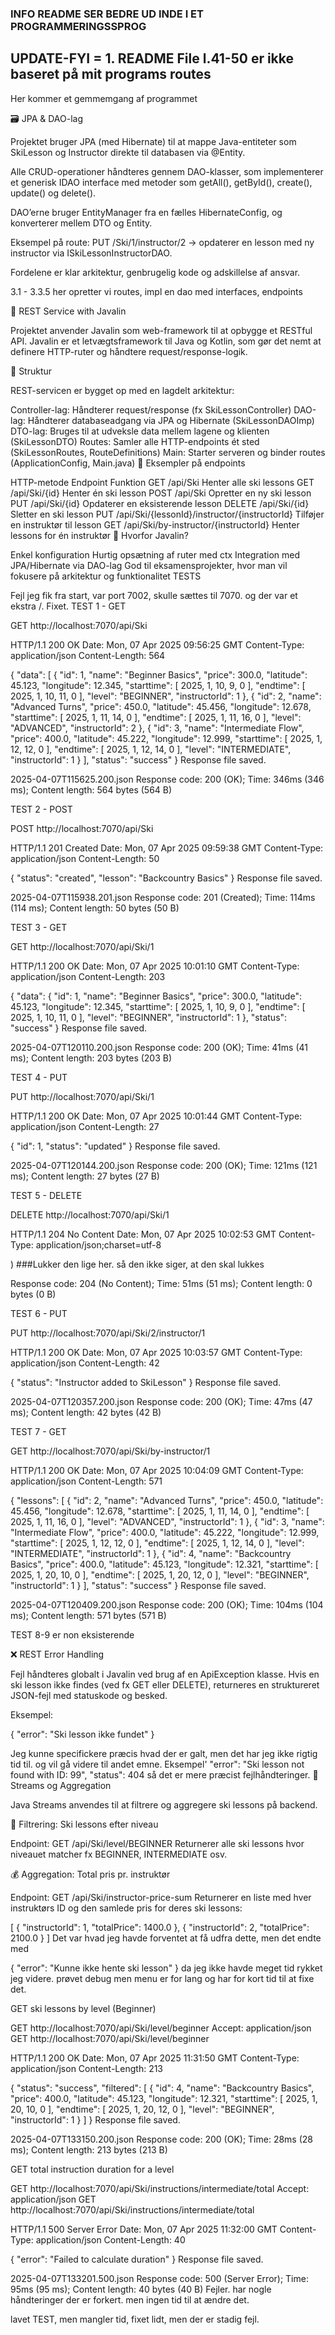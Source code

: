 ### INFO README SER BEDRE UD INDE I ET PROGRAMMERINGSSPROG ##

## UPDATE-FYI = 1. README File l.41-50 er ikke baseret på mit programs routes

Her kommer et gemmemgang af programmet

🗃️ JPA & DAO-lag

Projektet bruger JPA (med Hibernate) til at mappe Java-entiteter som SkiLesson og Instructor direkte til databasen via @Entity.

Alle CRUD-operationer håndteres gennem DAO-klasser, som implementerer et generisk IDAO<T> interface med metoder som getAll(), getById(), create(), update() og delete().

DAO’erne bruger EntityManager fra en fælles HibernateConfig, og konverterer mellem DTO og Entity.

Eksempel på route:
PUT /Ski/1/instructor/2 → opdaterer en lesson med ny instructor via ISkiLessonInstructorDAO.

Fordelene er klar arkitektur, genbrugelig kode og adskillelse af ansvar.

3.1 - 3.3.5 her opretter vi routes, impl en dao med interfaces, endpoints

🧩 REST Service with Javalin

Projektet anvender Javalin som web-framework til at opbygge et RESTful API. Javalin er et letvægtsframework til Java og Kotlin, som gør det nemt at definere HTTP-ruter og håndtere request/response-logik.

🧱 Struktur

REST-servicen er bygget op med en lagdelt arkitektur:

Controller-lag: Håndterer request/response (fx SkiLessonController)
DAO-lag: Håndterer databaseadgang via JPA og Hibernate (SkiLessonDAOImp)
DTO-lag: Bruges til at udveksle data mellem lagene og klienten (SkiLessonDTO)
Routes: Samler alle HTTP-endpoints ét sted (SkiLessonRoutes, RouteDefinitions)
Main: Starter serveren og binder routes (ApplicationConfig, Main.java)
🔗 Eksempler på endpoints

HTTP-metode	Endpoint	Funktion
GET	/api/Ski	Henter alle ski lessons
GET	/api/Ski/{id}	Henter én ski lesson
POST	/api/Ski	Opretter en ny ski lesson
PUT	/api/Ski/{id}	Opdaterer en eksisterende lesson
DELETE	/api/Ski/{id}	Sletter en ski lesson
PUT	/api/Ski/{lessonId}/instructor/{instructorId}	Tilføjer en instruktør til lesson
GET	/api/Ski/by-instructor/{instructorId}	Henter lessons for én instruktør
🧠 Hvorfor Javalin?

Enkel konfiguration
Hurtig opsætning af ruter med ctx
Integration med JPA/Hibernate via DAO-lag
God til eksamensprojekter, hvor man vil fokusere på arkitektur og funktionalitet
TESTS

Fejl jeg fik fra start, var port 7002, skulle sættes til 7070.
og der var et ekstra /. Fixet.
TEST 1 - GET

GET http://localhost:7070/api/Ski

HTTP/1.1 200 OK Date: Mon, 07 Apr 2025 09:56:25 GMT Content-Type: application/json Content-Length: 564

{ "data": [ { "id": 1, "name": "Beginner Basics", "price": 300.0, "latitude": 45.123, "longitude": 12.345, "starttime": [ 2025, 1, 10, 9, 0 ], "endtime": [ 2025, 1, 10, 11, 0 ], "level": "BEGINNER", "instructorId": 1 }, { "id": 2, "name": "Advanced Turns", "price": 450.0, "latitude": 45.456, "longitude": 12.678, "starttime": [ 2025, 1, 11, 14, 0 ], "endtime": [ 2025, 1, 11, 16, 0 ], "level": "ADVANCED", "instructorId": 2 }, { "id": 3, "name": "Intermediate Flow", "price": 400.0, "latitude": 45.222, "longitude": 12.999, "starttime": [ 2025, 1, 12, 12, 0 ], "endtime": [ 2025, 1, 12, 14, 0 ], "level": "INTERMEDIATE", "instructorId": 1 } ], "status": "success" } Response file saved.

2025-04-07T115625.200.json
Response code: 200 (OK); Time: 346ms (346 ms); Content length: 564 bytes (564 B)

TEST 2 - POST

POST http://localhost:7070/api/Ski

HTTP/1.1 201 Created Date: Mon, 07 Apr 2025 09:59:38 GMT Content-Type: application/json Content-Length: 50

{ "status": "created", "lesson": "Backcountry Basics" } Response file saved.

2025-04-07T115938.201.json
Response code: 201 (Created); Time: 114ms (114 ms); Content length: 50 bytes (50 B)

TEST 3 - GET

GET http://localhost:7070/api/Ski/1

HTTP/1.1 200 OK Date: Mon, 07 Apr 2025 10:01:10 GMT Content-Type: application/json Content-Length: 203

{ "data": { "id": 1, "name": "Beginner Basics", "price": 300.0, "latitude": 45.123, "longitude": 12.345, "starttime": [ 2025, 1, 10, 9, 0 ], "endtime": [ 2025, 1, 10, 11, 0 ], "level": "BEGINNER", "instructorId": 1 }, "status": "success" } Response file saved.

2025-04-07T120110.200.json
Response code: 200 (OK); Time: 41ms (41 ms); Content length: 203 bytes (203 B)

TEST 4 - PUT

PUT http://localhost:7070/api/Ski/1

HTTP/1.1 200 OK Date: Mon, 07 Apr 2025 10:01:44 GMT Content-Type: application/json Content-Length: 27

{ "id": 1, "status": "updated" } Response file saved.

2025-04-07T120144.200.json
Response code: 200 (OK); Time: 121ms (121 ms); Content length: 27 bytes (27 B)

TEST 5 - DELETE

DELETE http://localhost:7070/api/Ski/1

HTTP/1.1 204 No Content Date: Mon, 07 Apr 2025 10:02:53 GMT Content-Type: application/json;charset=utf-8

) ###Lukker den lige her. så den ikke siger, at den skal lukkes

Response code: 204 (No Content); Time: 51ms (51 ms); Content length: 0 bytes (0 B)

TEST 6 - PUT

PUT http://localhost:7070/api/Ski/2/instructor/1

HTTP/1.1 200 OK Date: Mon, 07 Apr 2025 10:03:57 GMT Content-Type: application/json Content-Length: 42

{ "status": "Instructor added to SkiLesson" } Response file saved.

2025-04-07T120357.200.json
Response code: 200 (OK); Time: 47ms (47 ms); Content length: 42 bytes (42 B)

TEST 7 - GET

GET http://localhost:7070/api/Ski/by-instructor/1

HTTP/1.1 200 OK Date: Mon, 07 Apr 2025 10:04:09 GMT Content-Type: application/json Content-Length: 571

{ "lessons": [ { "id": 2, "name": "Advanced Turns", "price": 450.0, "latitude": 45.456, "longitude": 12.678, "starttime": [ 2025, 1, 11, 14, 0 ], "endtime": [ 2025, 1, 11, 16, 0 ], "level": "ADVANCED", "instructorId": 1 }, { "id": 3, "name": "Intermediate Flow", "price": 400.0, "latitude": 45.222, "longitude": 12.999, "starttime": [ 2025, 1, 12, 12, 0 ], "endtime": [ 2025, 1, 12, 14, 0 ], "level": "INTERMEDIATE", "instructorId": 1 }, { "id": 4, "name": "Backcountry Basics", "price": 400.0, "latitude": 45.123, "longitude": 12.321, "starttime": [ 2025, 1, 20, 10, 0 ], "endtime": [ 2025, 1, 20, 12, 0 ], "level": "BEGINNER", "instructorId": 1 } ], "status": "success" } Response file saved.

2025-04-07T120409.200.json
Response code: 200 (OK); Time: 104ms (104 ms); Content length: 571 bytes (571 B)

TEST 8-9 er non eksisterende

❌ REST Error Handling

Fejl håndteres globalt i Javalin ved brug af en ApiException klasse.
Hvis en ski lesson ikke findes (ved fx GET eller DELETE), returneres en struktureret JSON-fejl med statuskode og besked.

Eksempel:

{
  "error": "Ski lesson ikke fundet"
}

Jeg kunne specifickere præcis hvad der er galt, men det har jeg ikke rigtig tid til. og vil gå videre til andet emne. 
Eksempel'
"error": "Ski lesson not found with ID: 99",
  "status": 404
så det er mere præcist fejlhåndteringer. 
🔁 Streams og Aggregation

Java Streams anvendes til at filtrere og aggregere ski lessons på backend.

🧠 Filtrering: Ski lessons efter niveau

Endpoint:
GET /api/Ski/level/BEGINNER
Returnerer alle ski lessons hvor niveauet matcher fx BEGINNER, INTERMEDIATE osv.

💰 Aggregation: Total pris pr. instruktør

Endpoint:
GET /api/Ski/instructor-price-sum
Returnerer en liste med hver instruktørs ID og den samlede pris for deres ski lessons:

[
  {
    "instructorId": 1,
    "totalPrice": 1400.0
  },
  {
    "instructorId": 2,
    "totalPrice": 2100.0
  }
]
Det var hvad jeg havde forventet at få udfra dette, men det endte med

{
"error": "Kunne ikke hente ski lesson"
}
da jeg ikke havde meget tid rykket jeg videre. prøvet debug men menu er for lang og har for kort tid til at fixe det.

GET ski lessons by level (Beginner)

GET http://localhost:7070/api/Ski/level/beginner Accept: application/json GET http://localhost:7070/api/Ski/level/beginner

HTTP/1.1 200 OK Date: Mon, 07 Apr 2025 11:31:50 GMT Content-Type: application/json Content-Length: 213

{ "status": "success", "filtered": [ { "id": 4, "name": "Backcountry Basics", "price": 400.0, "latitude": 45.123, "longitude": 12.321, "starttime": [ 2025, 1, 20, 10, 0 ], "endtime": [ 2025, 1, 20, 12, 0 ], "level": "BEGINNER", "instructorId": 1 } ] } Response file saved.

2025-04-07T133150.200.json
Response code: 200 (OK); Time: 28ms (28 ms); Content length: 213 bytes (213 B)

GET total instruction duration for a level

GET http://localhost:7070/api/Ski/instructions/intermediate/total Accept: application/json GET http://localhost:7070/api/Ski/instructions/intermediate/total

HTTP/1.1 500 Server Error Date: Mon, 07 Apr 2025 11:32:00 GMT Content-Type: application/json Content-Length: 40

{ "error": "Failed to calculate duration" } Response file saved.

2025-04-07T133201.500.json
Response code: 500 (Server Error); Time: 95ms (95 ms); Content length: 40 bytes (40 B) Fejler. har nogle håndteringer der er forkert. men ingen tid til at ændre det.

lavet TEST, men mangler tid, fixet lidt, men der er stadig fejl.
